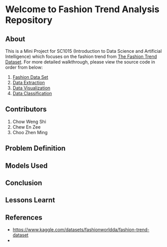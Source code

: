 # Welcome to Fashion Trend Analysis Repository
## About
This is a Mini Project for SC1015 (Introduction to Data Science and Artificial Intelligence) which focuses on the fashion trend from [The Fashion Trend Dataset](https://www.kaggle.com/datasets/fashionworldda/fashion-trend-dataset). For more detailed walkthrough, please view the source code in order from below:

1. [Fashion Data Set](https://github.com/M450NCH00/Fashion-Trend-Analysis/blob/main/fashion_data_2018_2022.csv)
2. [Data Extraction]()
3. [Data Visualization]()
4. [Data Classification]()

## Contributors
1. Chow Weng Shi
2. Chew En Zee
3. Choo Zhen Ming
## Problem Definition

## Models Used

## Conclusion

## Lessons Learnt

## References
- <https://www.kaggle.com/datasets/fashionworldda/fashion-trend-dataset>
- 
